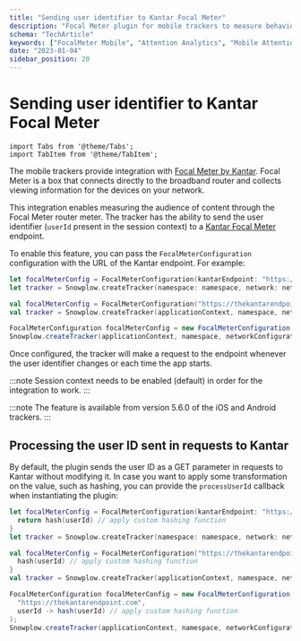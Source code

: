 ```yaml
---
title: "Sending user identifier to Kantar Focal Meter"
description: "Focal Meter plugin for mobile trackers to measure behavioral attention and engagement analytics."
schema: "TechArticle"
keywords: ["FocalMeter Mobile", "Attention Analytics", "Mobile Attention", "Eye Tracking", "Engagement Metrics", "Mobile Focus"]
date: "2023-01-04"
sidebar_position: 20
---
```


# Sending user identifier to Kantar Focal Meter

```mdx-code-block
import Tabs from '@theme/Tabs';
import TabItem from '@theme/TabItem';
```

The mobile trackers provide integration with [Focal Meter by Kantar](https://www.virtualmeter.co.uk/focalmeter).
Focal Meter is a box that connects directly to the broadband router and collects viewing information for the devices on your network.

This integration enables measuring the audience of content through the Focal Meter router meter.
The tracker has the ability to send the user identifier (`userId` present in the session context) to a [Kantar Focal Meter](https://www.virtualmeter.co.uk/focalmeter) endpoint.

To enable this feature, you can pass the `FocalMeterConfiguration` configuration with the URL of the Kantar endpoint.
For example:

<Tabs groupId="platform">
  <TabItem value="ios" label="iOS" default>

```swift
let focalMeterConfig = FocalMeterConfiguration(kantarEndpoint: "https://thekantarendpoint.com")
let tracker = Snowplow.createTracker(namespace: namespace, network: networkConfig, configurations: [focalMeterConfig])
```

  </TabItem>
  <TabItem value="android" label="Android (Kotlin)">

```kotlin
val focalMeterConfig = FocalMeterConfiguration("https://thekantarendpoint.com")
val tracker = Snowplow.createTracker(applicationContext, namespace, networkConfiguration, focalMeterConfig)
```

  </TabItem>
  <TabItem value="android-java" label="Android (Java)">

```java
FocalMeterConfiguration focalMeterConfig = new FocalMeterConfiguration("https://thekantarendpoint.com");
Snowplow.createTracker(applicationContext, namespace, networkConfiguration, focalMeterConfig);
```

  </TabItem>
</Tabs>

Once configured, the tracker will make a request to the endpoint whenever the user identifier changes or each time the app starts.

:::note
Session context needs to be enabled (default) in order for the integration to work.
:::

:::note
The feature is available from version 5.6.0 of the iOS and Android trackers.
:::

## Processing the user ID sent in requests to Kantar

By default, the plugin sends the user ID as a GET parameter in requests to Kantar without modifying it.
In case you want to apply some transformation on the value, such as hashing, you can provide the `processUserId` callback when instantiating the plugin:

<Tabs groupId="platform">
  <TabItem value="ios" label="iOS" default>

```swift
let focalMeterConfig = FocalMeterConfiguration(kantarEndpoint: "https://thekantarendpoint.com") { userId in
  return hash(userId) // apply custom hashing function
}
let tracker = Snowplow.createTracker(namespace: namespace, network: networkConfig, configurations: [focalMeterConfig])
```

  </TabItem>
  <TabItem value="android" label="Android (Kotlin)">

```kotlin
val focalMeterConfig = FocalMeterConfiguration("https://thekantarendpoint.com") { userId ->
  hash(userId) // apply custom hashing function
}
val tracker = Snowplow.createTracker(applicationContext, namespace, networkConfiguration, focalMeterConfig)
```

  </TabItem>
  <TabItem value="android-java" label="Android (Java)">

```java
FocalMeterConfiguration focalMeterConfig = new FocalMeterConfiguration(
  "https://thekantarendpoint.com",
  userId -> hash(userId) // apply custom hashing function
);
Snowplow.createTracker(applicationContext, namespace, networkConfiguration, focalMeterConfig);
```

  </TabItem>
</Tabs>
